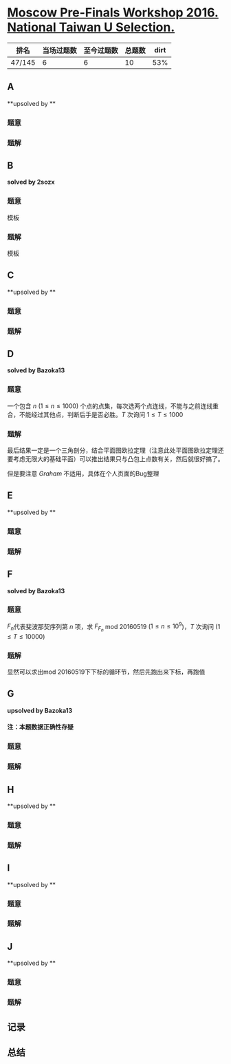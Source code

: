 # [Moscow Pre-Finals Workshop 2016. National Taiwan U Selection.](http://opentrains.snarknews.info/~ejudge/team.cgi?contest_id=006282)

| 排名   | 当场过题数 | 至今过题数 | 总题数 | dirt |
| ------ | ---------- | ---------- | ------ | ---- |
| 47/145 | 6          | 6          | 10     | 53%  |

## **A**

**upsolved by **

### 题意



### 题解



## **B**

**solved by 2sozx**

### 题意

模板

### 题解

模板

## **C**

**upsolved by **

### 题意



### 题解



## **D**

**solved by Bazoka13**

### 题意

一个包含 $n$ ($1\leq n \leq 1000$) 个点的点集，每次选两个点连线，不能与之前连线重合，不能经过其他点，判断后手是否必胜。$T$ 次询问 $1\leq T\leq 1000$

### 题解

最后结果一定是一个三角剖分，结合平面图欧拉定理（注意此处平面图欧拉定理还要考虑无限大的基础平面）可以推出结果只与凸包上点数有关，然后就很好搞了。

但是要注意 $Graham$ 不适用，具体在个人页面的Bug整理

## **E**

**upsolved by **

### 题意



### 题解



## **F**

**solved by Bazoka13**

### 题意

$F_n$代表斐波那契序列第 $n$ 项，求 $F_{F_n}$ mod 20160519 ($1\leq n\leq 10^9$)，$T$ 次询问 ($1\leq T\leq 10000$) 

### 题解

显然可以求出mod 20160519下下标的循环节，然后先跑出来下标，再跑值

## **G**

**upsolved by Bazoka13**

#### 注：本题数据正确性存疑

### 题意



### 题解



## **H**

**upsolved by **

### 题意



### 题解



## **I**

**upsolved by **

### 题意



### 题解



## **J**

**upsolved by **

### 题意



### 题解



## **记录**



## **总结**

